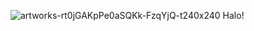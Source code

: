 ![artworks-rt0jGAKpPe0aSQKk-FzqYjQ-t240x240](https://github.com/Nikolai-Grytvik-Borbe/Nikolai-Grytvik-Borbe/assets/107432990/95631680-b9b6-475b-8fc4-1230eceb0f55)
Halo!
